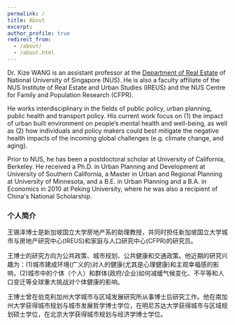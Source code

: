 ```yaml
---
permalink: /
title: About
excerpt: 
author_profile: true
redirect_from: 
  - /about/
  - /about.html
---
```


Dr. Xize WANG is an assistant professor at the [Department of Real Estate](https://bschool.nus.edu.sg/real-estate/) of National University of Singapore (NUS). He is also a faculty affiliate of the NUS Institute of Real Estate and Urban Studies (IREUS) and the NUS Centre for Family and Population Research (CFPR). 

He works interdisciplinary in the fields of public policy, urban planning, public health and transport policy. His current work focus on (1) the impact of urban built environment on people’s mental health and well-being, as well as (2) how individuals and policy makers could best mitigate the negative health impacts of the incoming global challenges (e.g. climate change, and aging). 

Prior to NUS, he has been a postdoctoral scholar at University of California, Berkeley. He received a Ph.D. in Urban Planning and Development at University of Southern California, a Master in Urban and Regional Planning at University of Minnesota, and a B.E. in Urban Planning and a B.A. in Economics in 2010 at Peking University, where he was also a recipient of China's National Scholarship.

### 个人简介
王锡泽博士是新加坡国立大学房地产系的助理教授，并同时担任新加坡国立大学城市与房地产研究中心(IREUS)和家庭与人口研究中心(CFPR)的研究员。

王博士的研究方向为公共政策、城市规划、公共健康和交通政策。他近期的研究兴趣为：(1)城市建成环境(广义的)对人的健康(尤其是心理健康)和主观幸福感的影响，(2)城市中的个体（个人）和群体(政府/企业)如何减缓气候变化、不平等和人口变迁等全球重大挑战对个体健康的影响。

王博士曾在伯克利加州大学城市与区域发展研究所从事博士后研究工作。他在南加州大学获得城市规划与城市发展哲学博士学位，在明尼苏达大学获得城市与区域规划硕士学位，在北京大学获得城市规划与经济学博士学位。
